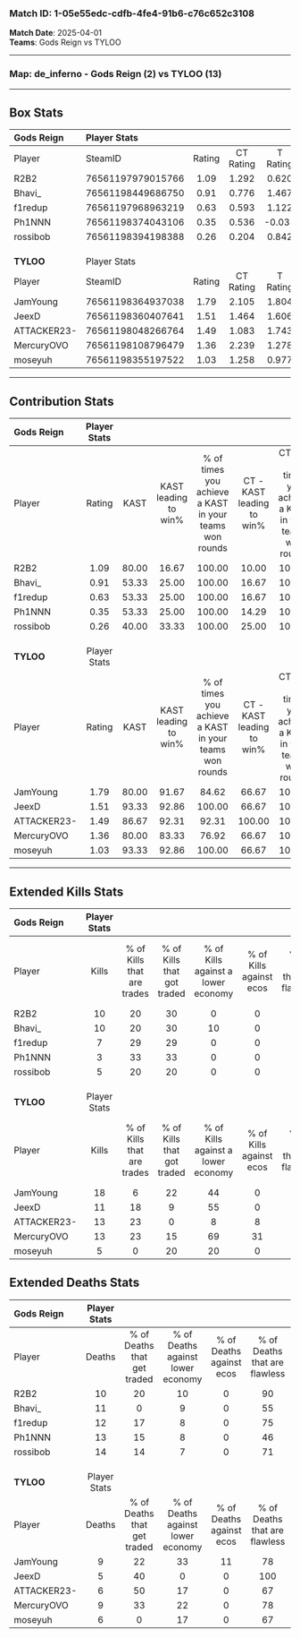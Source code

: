 ### Match ID: 1-05e55edc-cdfb-4fe4-91b6-c76c652c3108  
**Match Date**: 2025-04-01  
**Teams**: Gods Reign vs TYLOO  

---  

### **Map**: de_inferno - Gods Reign (2) vs TYLOO (13)  
---  

## Box Stats  

| **Gods Reign** | Player Stats      |        |           |          |       |       |       |         |        |      |     |
| :- | :- | :-: | :-: | :-: | :-: | :-: | :-: | :-: | :-: | :-: | :-: |
| Player         | SteamID           | Rating | CT Rating | T Rating | KAST  |  ADR  | Kills | Assists | Deaths | K/D  | HS% |
| R2B2           | 76561197979015766 |  1.09  |   1.292   |  0.620   | 80.00 | 60.5  |  10   |    4    |   10   | 1.00 | 70  |
| Bhavi_         | 76561198449686750 |  0.91  |   0.776   |  1.467   | 53.33 | 82.3  |  10   |    2    |   11   | 0.91 | 50  |
| f1redup        | 76561197968963219 |  0.63  |   0.593   |  1.122   | 53.33 | 56.1  |   7   |    3    |   12   | 0.58 | 14  |
| Ph1NNN         | 76561198374043106 |  0.35  |   0.536   |  -0.031  | 53.33 | 51.1  |   3   |    3    |   13   | 0.23 |  0  |
| rossibob       | 76561198394198388 |  0.26  |   0.204   |  0.842   | 40.00 | 33.9  |   5   |    1    |   14   | 0.36 | 60  |
|                |                   |        |           |          |       |       |       |         |        |      |     |
|                |                   |        |           |          |       |       |       |         |        |      |     |
|                |                   |        |           |          |       |       |       |         |        |      |     |
| **TYLOO**      | Player Stats      |        |           |          |       |       |       |         |        |      |     |
| Player         | SteamID           | Rating | CT Rating | T Rating | KAST  |  ADR  | Kills | Assists | Deaths | K/D  | HS% |
| JamYoung       | 76561198364937038 |  1.79  |   2.105   |  1.804   | 80.00 | 124.3 |  18   |    4    |   9    | 2.00 | 55  |
| JeexD          | 76561198360407641 |  1.51  |   1.464   |  1.606   | 93.33 | 79.4  |  11   |    8    |   5    | 2.20 | 45  |
| ATTACKER23-    | 76561198048266764 |  1.49  |   1.083   |  1.743   | 86.67 | 76.5  |  13   |    2    |   6    | 2.17 | 69  |
| MercuryOVO     | 76561198108796479 |  1.36  |   2.239   |  1.278   | 80.00 | 81.9  |  13   |    4    |   9    | 1.44 | 61  |
| moseyuh        | 76561198355197522 |  1.03  |   1.258   |  0.977   | 93.33 | 54.9  |   5   |    6    |   6    | 0.83 | 100 |
---  

## Contribution Stats  

| **Gods Reign** | Player Stats |       |                      |                                                        |                           |                                                             |                          |                                                            |
| :- | :-: | :-: | :-: | :-: | :-: | :-: | :-: | :-: |
| Player         |    Rating    | KAST  | KAST leading to win% | % of times you achieve a KAST in your teams won rounds | CT - KAST leading to win% | CT - % of times you achieve a KAST in your teams won rounds | T - KAST leading to win% | T - % of times you achieve a KAST in your teams won rounds |
| R2B2           |     1.09     | 80.00 |        16.67         |                         100.00                         |           10.00           |                           100.00                            |          50.00           |                           100.00                           |
| Bhavi_         |     0.91     | 53.33 |        25.00         |                         100.00                         |           16.67           |                           100.00                            |          50.00           |                           100.00                           |
| f1redup        |     0.63     | 53.33 |        25.00         |                         100.00                         |           16.67           |                           100.00                            |          50.00           |                           100.00                           |
| Ph1NNN         |     0.35     | 53.33 |        25.00         |                         100.00                         |           14.29           |                           100.00                            |          100.00          |                           100.00                           |
| rossibob       |     0.26     | 40.00 |        33.33         |                         100.00                         |           25.00           |                           100.00                            |          50.00           |                           100.00                           |
|                |              |       |                      |                                                        |                           |                                                             |                          |                                                            |
|                |              |       |                      |                                                        |                           |                                                             |                          |                                                            |
|                |              |       |                      |                                                        |                           |                                                             |                          |                                                            |
| **TYLOO**      | Player Stats |       |                      |                                                        |                           |                                                             |                          |                                                            |
| Player         |    Rating    | KAST  | KAST leading to win% | % of times you achieve a KAST in your teams won rounds | CT - KAST leading to win% | CT - % of times you achieve a KAST in your teams won rounds | T - KAST leading to win% | T - % of times you achieve a KAST in your teams won rounds |
| JamYoung       |     1.79     | 80.00 |        91.67         |                         84.62                          |           66.67           |                           100.00                            |          100.00          |                           81.82                            |
| JeexD          |     1.51     | 93.33 |        92.86         |                         100.00                         |           66.67           |                           100.00                            |          100.00          |                           100.00                           |
| ATTACKER23-    |     1.49     | 86.67 |        92.31         |                         92.31                          |          100.00           |                           100.00                            |          90.91           |                           90.91                            |
| MercuryOVO     |     1.36     | 80.00 |        83.33         |                         76.92                          |           66.67           |                           100.00                            |          88.89           |                           72.73                            |
| moseyuh        |     1.03     | 93.33 |        92.86         |                         100.00                         |           66.67           |                           100.00                            |          100.00          |                           100.00                           |
---  

## Extended Kills Stats  

| **Gods Reign** | Player Stats |                            |                            |                                    |                         |                              |                                 |                                       |                    |           |
| :- | :-: | :-: | :-: | :-: | :-: | :-: | :-: | :-: | :-: | :-: |
| Player         |    Kills     | % of Kills that are trades | % of Kills that got traded | % of Kills against a lower economy | % of Kills against ecos | % of Kills that are flawless | % of Kills that are close duels | % of Kills that are assisted by flash | Pistol Round Kills | AWP Kills |
| R2B2           |      10      |             20             |             30             |                 0                  |            0            |              80              |                0                |                   0                   |         0          |     1     |
| Bhavi_         |      10      |             20             |             30             |                 10                 |            0            |              70              |                0                |                  20                   |         0          |     2     |
| f1redup        |      7       |             29             |             29             |                 0                  |            0            |              86              |                0                |                   0                   |         4          |     2     |
| Ph1NNN         |      3       |             33             |             33             |                 0                  |            0            |             100              |                0                |                   0                   |         0          |     0     |
| rossibob       |      5       |             20             |             20             |                 0                  |            0            |              60              |                0                |                   0                   |         0          |     1     |
|                |              |                            |                            |                                    |                         |                              |                                 |                                       |                    |           |
|                |              |                            |                            |                                    |                         |                              |                                 |                                       |                    |           |
|                |              |                            |                            |                                    |                         |                              |                                 |                                       |                    |           |
| **TYLOO**      | Player Stats |                            |                            |                                    |                         |                              |                                 |                                       |                    |           |
| Player         |    Kills     | % of Kills that are trades | % of Kills that got traded | % of Kills against a lower economy | % of Kills against ecos | % of Kills that are flawless | % of Kills that are close duels | % of Kills that are assisted by flash | Pistol Round Kills | AWP Kills |
| JamYoung       |      18      |             6              |             22             |                 44                 |            0            |              67              |               11                |                  17                   |         0          |     2     |
| JeexD          |      11      |             18             |             9              |                 55                 |            0            |              55              |                0                |                   0                   |         7          |     2     |
| ATTACKER23-    |      13      |             23             |             0              |                 8                  |            8            |              62              |               15                |                  23                   |         0          |     1     |
| MercuryOVO     |      13      |             23             |             15             |                 69                 |           31            |              69              |               15                |                  15                   |         0          |     1     |
| moseyuh        |      5       |             0              |             20             |                 20                 |            0            |             100              |                0                |                   0                   |         0          |     1     |
## Extended Deaths Stats  

| **Gods Reign** | Player Stats |                             |                                   |                          |                               |                            |                           |               |
| :- | :-: | :-: | :-: | :-: | :-: | :-: | :-: | :-: |
| Player         |    Deaths    | % of Deaths that get traded | % of Deaths against lower economy | % of Deaths against ecos | % of Deaths that are flawless | % of Deaths that are close | % of Deaths while blinded | Deaths to AWP |
| R2B2           |      10      |             20              |                10                 |            0             |              90               |             10             |            20             |       2       |
| Bhavi_         |      11      |              0              |                 9                 |            0             |              55               |             18             |            18             |       0       |
| f1redup        |      12      |             17              |                 8                 |            0             |              75               |             8              |            17             |       0       |
| Ph1NNN         |      13      |             15              |                 8                 |            0             |              46               |             15             |             8             |       3       |
| rossibob       |      14      |             14              |                 7                 |            0             |              71               |             0              |             7             |       2       |
|                |              |                             |                                   |                          |                               |                            |                           |               |
|                |              |                             |                                   |                          |                               |                            |                           |               |
|                |              |                             |                                   |                          |                               |                            |                           |               |
| **TYLOO**      | Player Stats |                             |                                   |                          |                               |                            |                           |               |
| Player         |    Deaths    | % of Deaths that get traded | % of Deaths against lower economy | % of Deaths against ecos | % of Deaths that are flawless | % of Deaths that are close | % of Deaths while blinded | Deaths to AWP |
| JamYoung       |      9       |             22              |                33                 |            11            |              78               |             0              |            11             |       0       |
| JeexD          |      5       |             40              |                 0                 |            0             |              100              |             0              |            20             |       0       |
| ATTACKER23-    |      6       |             50              |                17                 |            0             |              67               |             0              |             0             |       1       |
| MercuryOVO     |      9       |             33              |                22                 |            0             |              78               |             0              |             0             |       1       |
| moseyuh        |      6       |              0              |                17                 |            0             |              67               |             0              |             0             |       2       |
